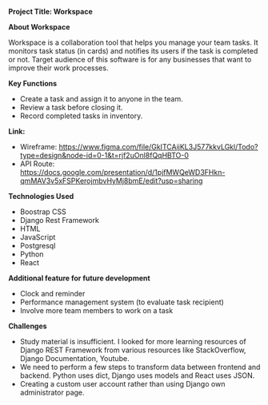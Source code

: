 **Project Title: Workspace**

**About Workspace**

Workspace is a collaboration tool that helps you manage your team tasks. It monitors task status (in cards) and notifies its users if the task is completed or not. Target audience of this software is for any businesses that want to improve their work processes. 

**Key Functions**

- Create a task and assign it to anyone in the team.
- Review a task before closing it.
- Record completed tasks in inventory.


**Link:**

- Wireframe: https://www.figma.com/file/GkITCAijKL3J577kkvLGkl/Todo?type=design&node-id=0-1&t=rjf2uOnl8fQqHBTO-0
- API Route: https://docs.google.com/presentation/d/1pjfMWQeWD3FHkn-qmMAV3v5xFSPKerojmbvHyMj8bmE/edit?usp=sharing

**Technologies Used**
- Boostrap CSS
- Django Rest Framework
- HTML
- JavaScript
- Postgresql
- Python
- React

**Additional feature for future development**
- Clock and reminder
- Performance management system (to evaluate task recipient)
- Involve more team members to work on a task

**Challenges**
- Study material is insufficient. I looked for more learning resources of Django REST Framework from various resources like StackOverflow, Django Documentation, Youtube.
- We need to perform a few steps to transform data between frontend and backend. Python uses dict, Django uses models and React uses JSON.
- Creating a custom user account rather than using Django own administrator page.

